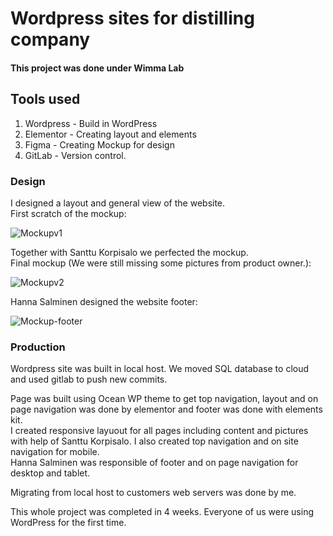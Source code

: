 # Wordpress sites for distilling company

#### This project was done under Wimma Lab

## Tools used

1. Wordpress - Build in WordPress
2. Elementor - Creating layout and elements
3. Figma - Creating Mockup for design
4. GitLab - Version control.

### Design

I designed a layout and general view of the website.  
First scratch of the mockup: 

![Mockupv1](https://user-images.githubusercontent.com/98405476/184098652-41de024f-adf5-4267-a9b1-4b570d126b9f.png)  

Together with Santtu Korpisalo we perfected the mockup.  
Final mockup (We were still missing some pictures from product owner.):  

![Mockupv2](https://user-images.githubusercontent.com/98405476/184099193-dc71b174-bf7e-43b2-87cd-42b43a840e64.png)  

Hanna Salminen designed the website footer:  

![Mockup-footer](https://user-images.githubusercontent.com/98405476/184099543-1c26d45e-68f1-4a36-a145-e1904f5efb59.png)  

### Production

Wordpress site was built in local host. We moved SQL database to cloud and used gitlab to push new commits.  

Page was built using Ocean WP theme to get top navigation, layout and on page navigation was done by elementor and footer was done with elements kit.  
I created responsive layuout for all pages including content and pictures with help of Santtu Korpisalo. I also created top navigation and on site navigation for mobile.  
Hanna Salminen was responsible of footer and on page navigation for desktop and tablet.

Migrating from local host to customers web servers was done by me.

This whole project was completed in 4 weeks. Everyone of us were using WordPress for the first time.


